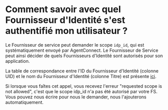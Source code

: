 # Comment savoir avec quel Fournisseur d'Identité s'est authentifié mon utilisateur ?

Le Fournisseur de service peut demander le scope `idp_id`, qui est systématiquement envoyé par AgentConnect. Le Fournisseur de Service peut ainsi décider de quels Fournisseurs d'Identité sont autorisés pour son application.

La table de correspondance entre l'ID du Fournisseur d'Identité (colonne UID) et le nom du Fournisseur d'Identité (colonne Titre) est présente [ici](https://grist.incubateur.net/o/docs/3kQ829mp7bTy/AgentConnect-Configuration-des-Fournisseurs-dIdentite?utm_id=share-doc).

Si lorsque vous faîtes cet appel, vous recevez l'erreur "requested scope is not allowed", c'est que le scope idp_id n'a pas été autorisé par votre FS. Vous pouvez nous écrire pour nous le demander, nous l'ajouterons automatiquement.
